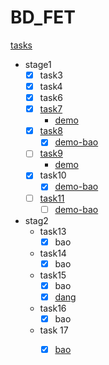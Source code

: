 # BD_FET
[tasks](http://ife.baidu.com/task/all)

- stage1
    + [x] task3
    + [x] task4
    + [x] task6
    + [x] [task7](http://ife.baidu.com/task/detail?taskId=7)
        * [demo](http://htmlpreview.github.io/?https://github.com/1exciting/BD_FET/blob/master/stage1/task7/index.html)
    + [x] [task8](http://ife.baidu.com/task/detail?taskId=8)
        * [x] [demo-bao](http://htmlpreview.github.io/?https://github.com/1exciting/BD_FET/blob/master/stage1/task8/bao/index.html)
    + [ ] [task9](http://ife.baidu.com/task/detail?taskId=9)
        * [demo](http://htmlpreview.github.io/?https://github.com/1exciting/BD_FET/blob/master/stage1/task9/index.html)
    + [x] task10
        * [x] [demo-bao](http://htmlpreview.github.io/?https://github.com/1exciting/BD_FET/blob/master/stage1/task10/bao/index.html)
    + [ ] [task11](http://ife.baidu.com/task/detail?taskId=11)
        * [ ] [demo-bao](http://htmlpreview.github.io/?https://github.com/1exciting/BD_FET/blob/master/stage1/task11/bao/index.html)
    
- stag2
    + task13
        * [x] bao

    + task14
        * [x] bao
    + task15
        * [x] bao
        * [x] [dang](http://htmlpreview.github.io/?https://github.com/1exciting/BD_FET/blob/master/stage2/task15/dang/index.html)
    + task16
        * [x] bao
    + task 17
        * [x] [bao](http://htmlpreview.github.io/?https://github.com/1exciting/BD_FET/blob/master/stage2/task17/bao/index.html)
    